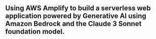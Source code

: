 ## Using AWS Amplify to build a serverless web application powered by Generative AI using Amazon Bedrock and the Claude 3 Sonnet foundation model. 
